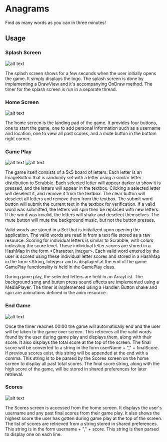 # Anagrams
Find as many words as you can in three minutes!

## Usage

### Splash Screen
![alt text](https://github.com/NotQuiteHeroes/Resources/blob/master/ScreenShots/anagramSplashScreen.JPG "Splash Screen")

The splash screen shows for a few seconds when the user initially opens the game. It simply displays the logo. The splash screen is done by
implementing a DrawView and it's accompanying OnDraw method. The timer for the splash screen is run in a separate thread. 

### Home Screen
![alt text](https://github.com/NotQuiteHeroes/Resources/blob/master/ScreenShots/anagramMainScreen.JPG "Main Screen")

The home screen is the landing pad of the game. It provides four buttons, one to start the game, one to add personal information such as a 
username and location, one to view all past scores, and a mute button in the bottom right corner. 

### Game Play
![alt text](https://github.com/NotQuiteHeroes/Resources/blob/master/ScreenShots/anagramGamePlay.JPG "Game Play")
![alt text](https://github.com/NotQuiteHeroes/Resources/blob/master/ScreenShots/anagramGamePlay1.JPG "Selected Letters")

The game itself consists of a 5x5 board of letters. Each letter is an ImageButton that is randomly set with a letter using
a similar letter distribution to Scrabble. Each selected letter will appear darker to show it is pressed, and the letters will
appear in the textbox. Clicking a selected letter will deselect it, and remove it from the textbox. The clear button will deselect all
letters and remove them from the textbox. The submit word button will submit the current text in the textbox for verification. If a valid
word was submitted, the letters will spin then be replaced with new letters. If the word was invalid, the letters will shake and deselect
themselves. The mute button will mute the background music, but not the button presses.

Valid words are stored in a Set that is initialized upon opening the application. The valid words are read in from a text file
stored as a raw resource. Scoring for individual letters is similar to Scrabble, with colors indicating the score level. These individual
letter scores are stored in a HashMap in the form <Character, Integer>. Each valid word entered by the user is scored using these
individual letter scores and stored in a HashMap in the form <String, Integer> and is displayed at the end of the game. GamePlay functionality
is held in the GamePlay class. 

During game play, the selected letters are held in an ArrayList. The background song and button press sound effects are implemented
using a MediaPlayer. The timer is implemented using a Handler. Button shake and spin are animations defined in the anim resource. 

### End Game
![alt text](https://github.com/NotQuiteHeroes/Resources/blob/master/ScreenShots/anagramEndGame.JPG "End of Game")

Once the timer reaches 00:00 the game will automatically end and the user will be taken to the game over screen. This retrieves
all the valid words found by the user during game play and displays them, along with their score. It also displays the total score
at the top of the screen. The final score will be converted to a string in the form userName + "," + finalScore. If previous scores
exist, this string will be appended at the end with a comma. This string is to be parsed by the Scores screen on the home screen to 
display all past total scores. The final score string, along with the high score of the game, will be stored in shared preferences for 
later retrieval.

### Scores
![alt text](https://github.com/NotQuiteHeroes/Resources/blob/master/ScreenShots/anagramScores.JPG "GUI Version")

The Scores screen is accessed from the home screen. It displays the user's username and any past final scores from their game play.
It also shows the highest score the user has gotten during game play at the top of the screen. The list of scores are retrieved
from a string stored in shared preferences. This string is in the form username + "," + score. This string is then parsed
to display one on each line. 
